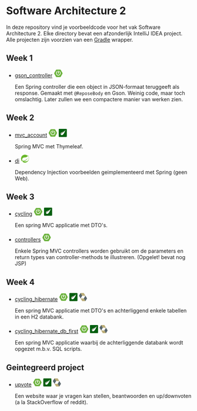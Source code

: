 # Software Architecture 2

In deze repository vind je voorbeeldcode voor het vak Software Architecture 2. Elke directory bevat een afzonderlijk IntelliJ IDEA project. Alle projecten zijn voorzien van een [Gradle](https://gradle.org/) wrapper.

## Week 1

- [gson_controller](gson_controller) ![Spring Boot][spring_boot]

  Een Spring controller die een object in JSON-formaat teruggeeft als response. Gemaakt met `@ReposeBody` en Gson. Weinig code, maar toch omslachtig. Later zullen we een compactere manier van werken zien.

## Week 2

- [mvc_account](mvc_account) ![Spring Boot][spring_boot] ![Thymeleaf][thymeleaf]

  Spring MVC met Thymeleaf.

- [di](di) ![Spring][spring]

  Dependency Injection voorbeelden geimplementeerd met Spring (geen Web).

## Week 3

- [cycling](cycling) ![Spring Boot][spring_boot] ![Thymeleaf][thymeleaf]

  Een spring MVC applicatie met DTO's.

- [controllers](controllers) ![Spring Boot][spring_boot]

  Enkele Spring MVC controllers worden gebruikt om de parameters en return types van controller-methods te illustreren. (Opgelet! bevat nog JSP)

## Week 4

- [cycling_hibernate](cycling_hibernate) ![Spring Boot][spring_boot] ![Thymeleaf][thymeleaf] ![Hibernate][hibernate]

  Een spring MVC applicatie met DTO's en achterliggend enkele tabellen in een H2 databank.

- [cycling_hibernate_db_first](cycling_hibernate_db_first) ![Spring Boot][spring_boot] ![Thymeleaf][thymeleaf] ![Hibernate][hibernate]

  Een spring MVC applicatie waarbij de achterliggende databank wordt opgezet m.b.v. SQL scripts.

## Geintegreerd project

- [upvote](https://github.com/kdg-ti/upvote) ![Spring Boot][spring_boot] ![Thymeleaf][thymeleaf] ![Hibernate][hibernate]

  Een website waar je vragen kan stellen, beantwoorden en up/downvoten (a la StackOverflow of reddit).

[spring]: images/spring-logo_22_22.png
[spring_boot]: images/spring-boot-logo_24_22.png
[thymeleaf]: images/thymeleaf-logo_22_22.png
[hibernate]: images/hibernate-logo_22_22.png
